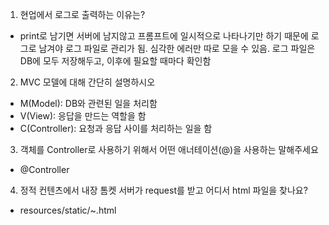 1. 현업에서 로그로 출력하는 이유는?
- print로 남기면 서버에 남지않고 프롬프트에 일시적으로 나타나기만 하기 때문에 로그로 남겨야 로그 파일로 관리가 됨. 심각한 에러만 따로 모을 수 있음. 로그 파일은 DB에 모두 저장해두고, 이후에 필요할 때마다 확인함

2. MVC 모델에 대해 간단히 설명하시오
- M(Model): DB와 관련된 일을 처리함
- V(View): 응답을 만드는 역할을 함
- C(Controller): 요청과 응답 사이를 처리하는 일을 함

3. 객체를 Controller로 사용하기 위해서 어떤 애너테이션(@)을 사용하는 말해주세요
- @Controller

4. 정적 컨텐츠에서 내장 톰켓 서버가 request를 받고 어디서 html 파일을 찾나요?
- resources/static/~.html